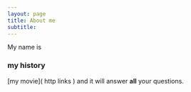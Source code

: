 ```yaml
---
layout: page
title: About me
subtitle: 
---
```


My name is 

### my history

 [my movie]( http links ) and it will answer **all** your questions.
